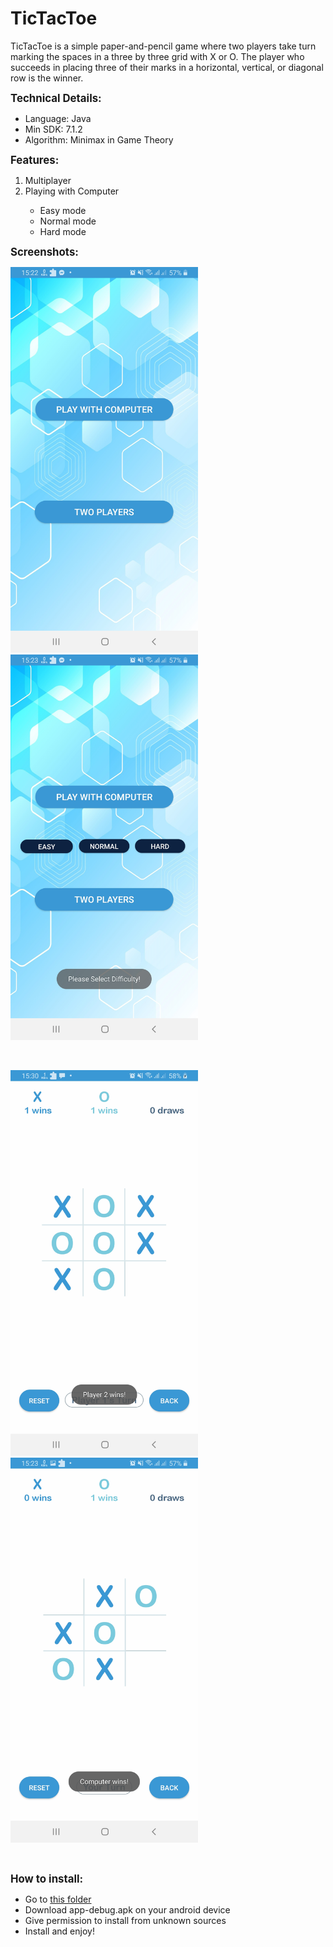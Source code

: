 # TicTacToe

TicTacToe is a simple paper-and-pencil game where two players take turn marking the spaces in a three by three grid with X or O. The player who succeeds in placing three of their marks in a horizontal, vertical, or diagonal row is the winner.

<big><strong>Technical Details:</strong></big>
<ul>
<li>Language: Java</li>
<li>Min SDK: 7.1.2</li>
<li>Algorithm: Minimax in Game Theory</li>
</ul>

<big><strong>Features:</strong></big>
<ol>
<li>Multiplayer</li>
<li>Playing with Computer</li>
  <ul>
    <li>Easy mode</li>
    <li>Normal mode</li> 
    <li>Hard mode</li> 
   </ul>
</ol>

<big><strong>Screenshots:</strong></big>



<img
  src="pics/p1.jpg"
  alt="Alt text"
  title="Optional title"
  style="display: inline-block; margin: 0 auto; width: 300px">
<img
  src="pics/p2.jpg"
  alt="Alt text"
  title="Optional title"
  style="display: inline-block; margin: 0 auto; width: 300px">
  
 <br> 
  
 <img
  src="pics/p3.jpg"
  alt="Alt text"
  title="Optional title"
  style="display: inline-block; margin: 0 auto; width: 300px">
  <img
  src="pics/p4.jpg"
  alt="Alt text"
  title="Optional title"
  style="display: inline-block; margin: 0 auto; width: 300px">
  
<br>

<big><strong>How to install:</strong></big>
<ul>
   <li>Go to <a href="https://github.com/zunayed76/TicTacToe/tree/master/APK">this folder</a></li>
   <li>Download app-debug.apk on your android device</li> 
   <li>Give permission to install from unknown sources</li>
   <li>Install and enjoy!</li>
 </ul>










